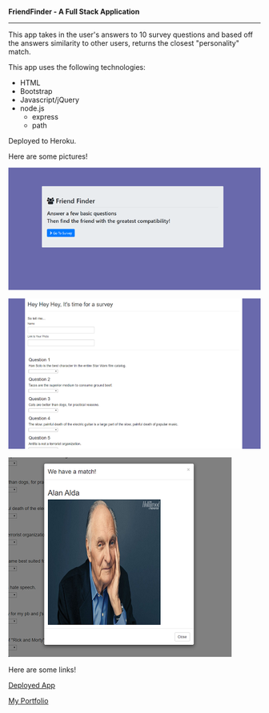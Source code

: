 **FriendFinder - A Full Stack Application**

---

This app takes in the user's answers to 10 survey questions and based off the answers similarity to other users, returns the closest "personality" match.

This app uses the following technologies:

* HTML
* Bootstrap
* Javascript/jQuery
* node.js
  * express
  * path

Deployed to Heroku.

Here are some pictures!

![alt text](https://github.com/PierreLampre/friendfinder/blob/master/mdimgs/1.png "Logo Title Text 1")

![alt text](https://github.com/PierreLampre/friendfinder/blob/master/mdimgs/2.png "Logo Title Text 1")

![alt text](https://github.com/PierreLampre/friendfinder/blob/master/mdimgs/3.png "Logo Title Text 1")


Here are some links!

[Deployed App](https://tranquil-crag-07844.herokuapp.com/)

[My Portfolio](https://pierrelampre.github.io/Responsive-Portfolio/)

